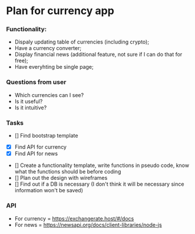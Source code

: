 # Plan for currency app


### Functionality:
- Dispaly updating table of currencies (including crypto);
- Have a currency converter;
- Display financial news (additional feature, not sure if I can do that for free);
- Have everyhting be single page;

### Questions from user
- Which currencies can I see? 
- Is it useful? 
- Is it intuitive? 

### Tasks
- [] Find bootstrap template
- [x] Find API for currency
- [x] Find API for news
- [] Create a functionality template, write functions in pseudo code, know what the functions should be before coding
- [] Plan out the design with wireframes
- [] Find out if a DB is necessary (I don't think it will be necessary since information won't be saved)


### API
- For currency = https://exchangerate.host/#/docs
- For news = https://newsapi.org/docs/client-libraries/node-js